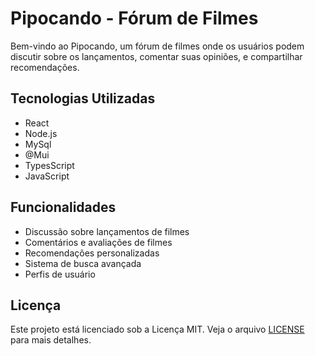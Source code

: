 # Pipocando - Fórum de Filmes

Bem-vindo ao Pipocando, um fórum de filmes onde os usuários podem discutir sobre os lançamentos, comentar suas opiniões, e compartilhar recomendações.

## Tecnologias Utilizadas

- React
- Node.js
- MySql 
- @Mui
- TypesScript
- JavaScript

## Funcionalidades

- Discussão sobre lançamentos de filmes
- Comentários e avaliações de filmes
- Recomendações personalizadas
- Sistema de busca avançada
- Perfis de usuário

## Licença

Este projeto está licenciado sob a Licença MIT. Veja o arquivo [LICENSE](LICENSE) para mais detalhes.